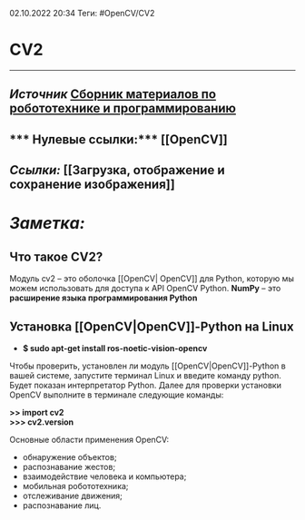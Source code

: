 02.10.2022    20:34
Теги:  #OpenCV/CV2
# CV2
---
***Источник***
[Сборник материалов по робототехнике и программированию](https://monitorbank.ru/soglasovanie-datchikov-zreniya-s-ros/)
---
*** Нулевые ссылки:***
[[OpenCV]]
---
***Ссылки:***
[[Загрузка, отображение и сохранение изображения]]
---
# ***Заметка:***
## Что такое CV2?
Модуль cv2 – это оболочка [[OpenCV| OpenCV]] для Python, которую мы можем использовать для доступа к API OpenCV Python. **NumPy** – это **расширение языка программирования Python**

## Установка [[OpenCV|OpenCV]]-Python  на Linux 
- **$ sudo apt-get install ros-noetic-vision-opencv**

Чтобы проверить, установлен ли модуль [[OpenCV|OpenCV]]-Python в вашей системе, запустите терминал Linux и введите команду python. Будет показан интерпретатор Python. Далее для проверки установки OpenCV выполните в терминале следующие команды:

**>> import cv2**  
**>>> cv2.__version__**


Основные области применения OpenCV:

-   обнаружение объектов;
-   распознавание жестов;
-   взаимодействие человека и компьютера;
-   мобильная робототехника;
-   отслеживание движения;
-   распознавание лиц.
